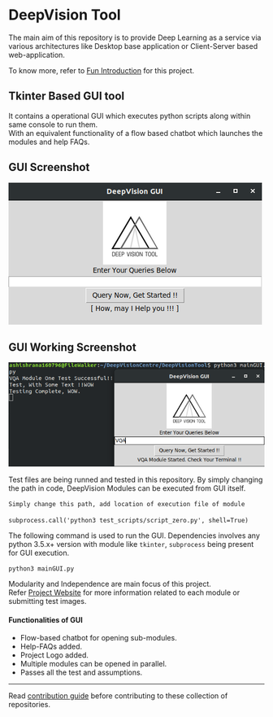 # DeepVision Tool

The main aim of this repository is to provide Deep Learning as a service via various architectures like
Desktop base application or Client-Server based web-application.

To know more, refer to [Fun Introduction](assets/FunIntroduction.pdf) for this project.

## Tkinter Based GUI tool

It contains a operational GUI which executes python scripts along within same console to run them.  
With an equivalent functionality of a flow based chatbot which launches the modules and help FAQs.  

## GUI Screenshot

![GUI Screenshot](assets/GUI_Screenshot.png)  

## GUI Working Screenshot

![GUI Working Screenshot](assets/GUI_Working_Test.png)  

Test files are being runned and tested in this repository. By simply changing the path in code, DeepVision Modules can be executed from GUI itself.  

```
Simply change this path, add location of execution file of module

subprocess.call('python3 test_scripts/script_zero.py', shell=True)
```

The following command is used to run the GUI. Dependencies involves any python 3.5.x+ version with module like `tkinter`, `subprocess` being present for GUI execution.  

```
python3 mainGUI.py
```

Modularity and Independence are main focus of this project.  
Refer [Project Website](http://deepvisioncentre.github.io/) for more information related to each module or submitting test images.  

#### Functionalities of GUI

* Flow-based chatbot for opening sub-modules.
* Help-FAQs added.
* Project Logo added.
* Multiple modules can be opened in parallel.
* Passes all the test and assumptions.

---

Read [contribution guide](Contributing.md) before contributing to these collection of repositories.  
